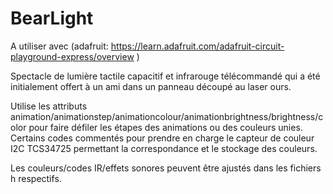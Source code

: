 # BearLight

A utiliser avec (adafruit: https://learn.adafruit.com/adafruit-circuit-playground-express/overview )

Spectacle de lumière tactile capacitif et infrarouge télécommandé qui a été initialement offert à un ami dans un panneau découpé au laser ours.

Utilise les attributs animation/animationstep/animationcolour/animationbrightness/brightness/color pour faire défiler les étapes des animations ou des couleurs unies.
Certains codes commentés pour prendre en charge le capteur de couleur I2C TCS34725 permettant la correspondance et le stockage des couleurs.

Les couleurs/codes IR/effets sonores peuvent être ajustés dans les fichiers h respectifs.
